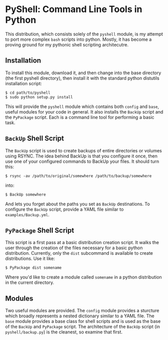 # PyShell: Command Line Tools in Python

This distribution, which consists solely of the `pyshell` module, is my attempt to port more complex `bash` scripts into python. Mostly, it has become a proving ground for my pythonic shell scripting architecutre.

## Installation

To install this module, download it, and then change into the base directory (the first pyshell directory), then install it with the standard python distutils installation script:
	
	$ cd path/to/pyshell
	$ sudo python setup.py install
	

This will provide the `pyshell` module which contains both `config` and `base`, useful modules for your code in general. It also installs the `BackUp` script and the `PyPackage` script. Each is a command line tool for performing a basic task.

## `BackUp` Shell Script

The `BackUp` script is used to create backups of entire directories or volumes using RSYNC. The idea behind BackUp is that you configure it once, then use one of your configured commands to BackUp your files. It should turn this:
	
	$ rsync -av /path/to/original/somewhere /path/to/backup/somewhere
	
into:
	
	$ BackUp somewhere
	

And lets you forget about the paths you set as `BackUp` destinations. To configure the `BackUp` script, provide a YAML file similar to `examples/Backup.yml`.

## `PyPackage` Shell Script

This script is a first pass at a basic distribution creation script. It walks the user through the creation of the files necessary for a basic python distribution. Currently, only the `dist` subcommand is available to create distributions. Use it like:
	
	$ PyPackage dist somename
	
Where you'd like to create a module called `somename` in a python distribution in the current directory.

## Modules

Two useful modules are provided. The `config` module provides a sturcture which broadly represents a nested dictionary similar to a YAML file. The `base` module provides a base class for shell scripts and is used as the base of the `BackUp` and `PyPackage` script. The architecture of the `BackUp` script (in `pyshell/backup.py`) is the cleanest, so examine that first. 